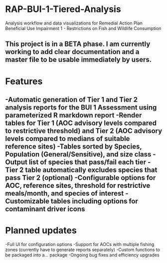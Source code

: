 # RAP-BUI-1-Tiered-Analysis
Analysis workflow and data visualizations for Remedial Action Plan Beneficial Use Impairment 1 - Restrictions on Fish and Wildlife Consumption


## This project is in a BETA phase. I am currently working to add clear documentation and a master file to be usable immediately by users.


# Features
-Automatic generation of Tier 1 and Tier 2 analysis reports for the BUI 1 Assessment using parameterized R markdown report
-Render tables for Tier 1 (AOC advisory levels compared to restrictive threshold) and Tier 2 (AOC advisory levels compared to medians of suitable reference sites)
-Tables sorted by Species, Population (General/Sensitive), and size class
-Output list of species that pass/fail each tier
-Tier 2 table automatically excludes species that pass Tier 2 (optional)
-Configurable options for AOC, reference sites, threshold for restrictive meals/month, and species of interest
-Customizable tables including options for contaminant driver icons 
-



# Planned updates
-Full UI for configuration options
-Support for AOCs with multiple fishing zones (currently have to generate reports separately)
-Custom functions to be packaged into a... package
-Ongoing bug fixes and efficiency upgrades
